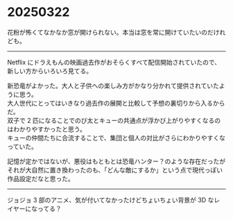 # 20250322

花粉が怖くてなかなか窓が開けられない。本当は窓を常に開けていたいのだけれども。<br/>

---

Netflix にドラえもんの映画過去作がおそらくすべて配信開始されていたので、新しい方からいろいろ見てる。

新恐竜がよかった。大人と子供への楽しみ方がかなり分かれて提供されていたように思う。<br/>
大人世代にとってはいきなり過去作の展開と比較して予想の裏切りから入るからだ。<br/>
双子で 2 匹になることでのび太とキューの共通点が浮かび上がりやすくなるのはわかりやすかったと思う。<br/>
キューの仲間たちに合流することで、集団と個人の対比がさらにわかりやすくなっていた。

記憶が定かではないが、悪役はもともとは恐竜ハンター？のような存在だったがそれが大自然に置き換わったのも、「どんな敵にするか」という点で現代っぽい作品設定だなと思った。

---

ジョジョ 3 部のアニメ、気が付いてなかったけどちょいちょい背景が 3D なレイヤーになってる？
